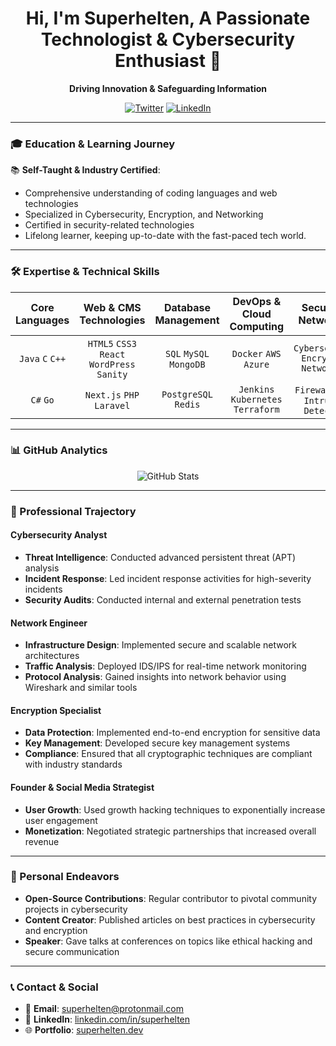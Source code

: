<h1 align="center">Hi, I'm Superhelten, A Passionate Technologist & Cybersecurity Enthusiast 👋</h1>

<p align="center">
  <strong>Driving Innovation & Safeguarding Information</strong>
</p>

<div align="center">
  
  [![Twitter](https://img.shields.io/twitter/follow/superhelten.svg?style=social&logo=twitter)](https://twitter.com/superhelten)
  [![LinkedIn](https://img.shields.io/badge/-LinkedIn-black.svg?style=social&logo=linkedin&colorB=555)](https://linkedin.com/in/superhelten)
  
</div>

---

### 🎓 Education & Learning Journey

📚 **Self-Taught & Industry Certified**: 
- Comprehensive understanding of coding languages and web technologies
- Specialized in Cybersecurity, Encryption, and Networking
- Certified in security-related technologies
- Lifelong learner, keeping up-to-date with the fast-paced tech world.

---

### 🛠 Expertise & Technical Skills

<div align="center">

| **Core Languages** | **Web & CMS Technologies** | **Database Management** | **DevOps & Cloud Computing** | **Security & Networking** |
|:---:|:---:|:---:|:---:|:---:|
| `Java` `C` `C++` | `HTML5` `CSS3` `React` `WordPress` `Sanity` | `SQL` `MySQL` `MongoDB` | `Docker` `AWS` `Azure` | `Cybersecurity` `Encryption` `Networking` |
| `C#` `Go` | `Next.js` `PHP` `Laravel` | `PostgreSQL` `Redis` | `Jenkins` `Kubernetes` `Terraform` | `Firewalls` `VPN` `Intrusion Detection` |

</div>

---

### 📊 GitHub Analytics

<div align="center">
  
  ![GitHub Stats](https://github-readme-stats.vercel.app/api?username=superhelten&show_icons=true&theme=algolia&include_all_commits=true&count_private=true)
  
</div>

---

### 🏢 Professional Trajectory

#### Cybersecurity Analyst
- **Threat Intelligence**: Conducted advanced persistent threat (APT) analysis
- **Incident Response**: Led incident response activities for high-severity incidents
- **Security Audits**: Conducted internal and external penetration tests

#### Network Engineer
- **Infrastructure Design**: Implemented secure and scalable network architectures
- **Traffic Analysis**: Deployed IDS/IPS for real-time network monitoring
- **Protocol Analysis**: Gained insights into network behavior using Wireshark and similar tools

#### Encryption Specialist
- **Data Protection**: Implemented end-to-end encryption for sensitive data
- **Key Management**: Developed secure key management systems
- **Compliance**: Ensured that all cryptographic techniques are compliant with industry standards

#### Founder & Social Media Strategist
- **User Growth**: Used growth hacking techniques to exponentially increase user engagement
- **Monetization**: Negotiated strategic partnerships that increased overall revenue

---

### 🚀 Personal Endeavors

- **Open-Source Contributions**: Regular contributor to pivotal community projects in cybersecurity
- **Content Creator**: Published articles on best practices in cybersecurity and encryption
- **Speaker**: Gave talks at conferences on topics like ethical hacking and secure communication

---

### 📞 Contact & Social

- 📧 **Email**: [superhelten@protonmail.com](mailto:superhelten@protonmail.com)
- 💼 **LinkedIn**: [linkedin.com/in/superhelten](https://linkedin.com/in/superhelten)
- 🌐 **Portfolio**: [superhelten.dev](https://superhelten.dev)


